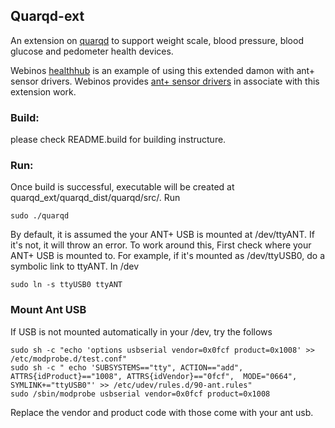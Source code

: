 ## Quarqd-ext

An extension on [quarqd](http://opensource.quarq.us/quarqd/) to support weight scale, blood pressure, blood glucose and pedometer health devices. 

Webinos [healthhub](https://github.com/webinos/hub-webinosHealth) is an example of using this extended damon with ant+ sensor drivers. Webinos provides [ant+ sensor drivers](https://github.com/ziransun/webinos-driver-ant) in associate with this extension work.



### Build:

please check README.build for building instructure. 

### Run:

Once build is successful, executable will be created at quarqd_ext/quarqd_dist/quarqd/src/. Run

    sudo ./quarqd

By default, it is assumed the your ANT+ USB is mounted at /dev/ttyANT. If it's not, it will throw an error. To work around this, 
First check where your ANT+ USB is mounted to. For example, if it's mounted as /dev/ttyUSB0, do a symbolic link to ttyANT. In /dev

    sudo ln -s ttyUSB0 ttyANT
  
### Mount Ant USB

If USB is not mounted automatically in your /dev, try the follows
  
    sudo sh -c "echo 'options usbserial vendor=0x0fcf product=0x1008' >> /etc/modprobe.d/test.conf"
    sudo sh -c " echo 'SUBSYSTEMS=="tty", ACTION=="add", ATTRS{idProduct}=="1008", ATTRS{idVendor}=="0fcf",  MODE="0664", SYMLINK+="ttyUSB0"' >> /etc/udev/rules.d/90-ant.rules"
    sudo /sbin/modprobe usbserial vendor=0x0fcf product=0x1008
    
Replace the vendor and product code with those come with your ant usb.


    
    
    
    





